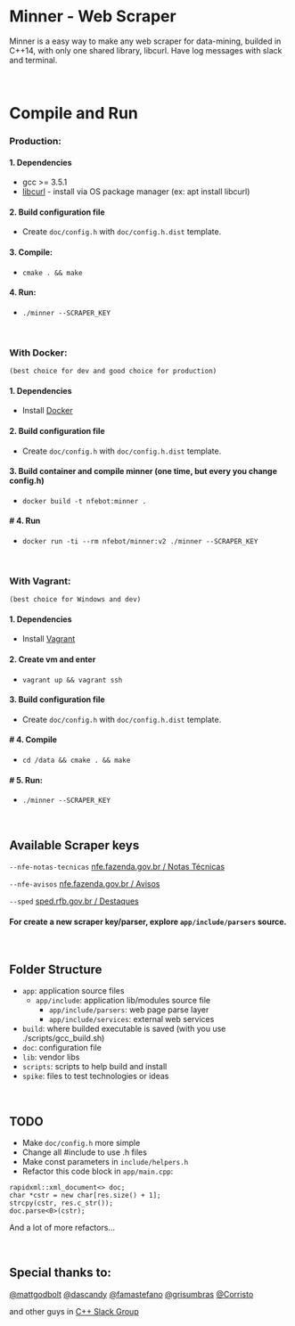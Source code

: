 # Minner - Web Scraper
Minner is a easy way to make any web scraper for data-mining, builded in C++14, with only one shared library, libcurl. Have log messages with slack and terminal.

<br>

# Compile and Run

### Production:
#### 1. Dependencies
* gcc >= 3.5.1
* [libcurl](https://curl.haxx.se/libcurl) - install via OS package manager (ex: apt install libcurl)

#### 2. Build configuration file
* Create ```doc/config.h``` with ```doc/config.h.dist``` template.

#### 3. Compile:
* `cmake . && make`

#### 4. Run:
* `./minner --SCRAPER_KEY`

<br>

### With Docker:
`(best choice for dev and good choice for production)`
#### 1. Dependencies
* Install [Docker](https://www.docker.com/community-edition#/download)

#### 2. Build configuration file
* Create ```doc/config.h``` with ```doc/config.h.dist``` template.

#### 3. Build container and compile minner (one time, but every you change config.h)
* `docker build -t nfebot:minner .`

#### # 4. Run
* `docker run -ti --rm nfebot/minner:v2 ./minner --SCRAPER_KEY`

<br>

### With Vagrant:
`(best choice for Windows and dev)`
#### 1. Dependencies
* Install [Vagrant](https://www.vagrantup.com/downloads.html)

#### 2. Create vm and enter
* `vagrant up && vagrant ssh`

#### 3. Build configuration file
* Create ```doc/config.h``` with ```doc/config.h.dist``` template.

#### # 4. Compile
* `cd /data && cmake . && make`

#### # 5. Run:
* `./minner --SCRAPER_KEY`

<br>

## Available Scraper keys
`--nfe-notas-tecnicas` [nfe.fazenda.gov.br / Notas Técnicas](http://www.nfe.fazenda.gov.br/portal/listaConteudo.aspx?tipoConteudo=tW+YMyk/50s=)

`--nfe-avisos` [nfe.fazenda.gov.br / Avisos](http://www.nfe.fazenda.gov.br/portal/informe.aspx?ehCTG=false)

`--sped` [sped.rfb.gov.br / Destaques](http://sped.rfb.gov.br)

#### For create a new scraper key/parser, explore `app/include/parsers` source.

<br>

## Folder Structure
* `app`: application source files
  * `app/include`: application lib/modules source file
    * `app/include/parsers`: web page parse layer
    * `app/include/services`: external web services
* `build`: where builded executable is saved (with you use ./scripts/gcc_build.sh)
* `doc`: configuration file
* `lib`: vendor libs
* `scripts`: scripts to help build and install
* `spike`: files to test technologies or ideas

<br>

## TODO
* Make `doc/config.h` more simple
* Change all #include to use .h files
* Make const parameters in `include/helpers.h`
* Refactor this code block in `app/main.cpp`:
```
rapidxml::xml_document<> doc;
char *cstr = new char[res.size() + 1];
strcpy(cstr, res.c_str());
doc.parse<0>(cstr);
```
And a lot of more refactors...

<br>

## Special thanks to:
[@mattgodbolt](https://github.com/mattgodbolt)
[@dascandy](https://github.com/dascandy)
[@famastefano](https://github.com/famastefano)
[@grisumbras](https://github.com/grisumbras)
[@Corristo](https://github.com/Corristo)

and other guys in [C++ Slack Group](http://cpplang.diegostamigni.com/)
